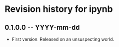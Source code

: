 # Revision history for ipynb

## 0.1.0.0 -- YYYY-mm-dd

* First version. Released on an unsuspecting world.
